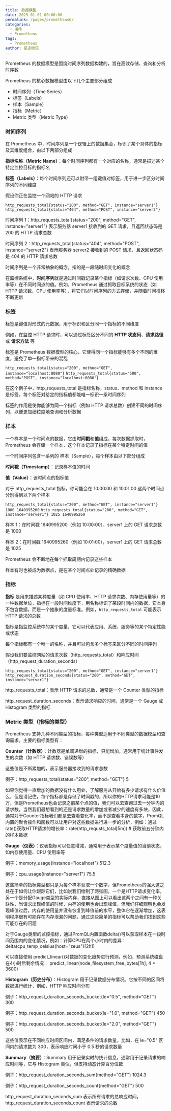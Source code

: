 ```yaml
---
title: 数据模型
date: 2025-01-01 00:00:00
permalink: /pages/prometheus6/
categories:
  - 运维
  - Prometheus
tags:
  - Prometheus
author: 星途物语
---
```

Prometheus 的数据模型是围绕时间序列数据构建的，旨在高效存储、查询和分析时序数

Prometheus 的核心数据模型由以下几个主要部分组成

- 时间序列（Time Series）
- 标签（Labels）
- 样本（Sample）
- 指标（Metric）
- Metric 类型（Metric Type）

### 时间序列

在 Prometheus 中，时间序列是一个逻辑上的数据集合，标识了某个具体的指标及其维度组合，由以下两部分组成

**指标名称（Metric Name）**：每个时间序列都有一个对应的名称，通常是描述某个特定监控目标的指标名

**标签（Labels）**：每个时间序列还可以附带一组键值对标签，用于进一步区分时间序列的不同维度

假设你正在监控一个网站的 HTTP 请求

`http_requests_total{status="200", method="GET", instance="server1"}`
`http_requests_total{status="404", method="POST", instance="server2"}`

时间序列 1：http_requests_total{status="200", method="GET", instance="server1"} 表示服务器 server1 接收到的 GET 请求，且返回状态码是 200 的 HTTP 请求总数

时间序列 2：http_requests_total{status="404", method="POST", instance="server2"} 表示服务器 server2 接收到的 POST 请求，且返回状态码是 404 的 HTTP 请求总数

时间序列是一个非常抽象的概念，指的是一段随时间变化的概念

在监控系统中，**时间序列**就是通过时间戳记录某个指标（如请求次数、CPU 使用率等）在不同时间点的值。例如，Prometheus 通过抓取目标系统的状态（如 HTTP 请求数、CPU 使用率等），将它们以时间序列的方式存储，并随着时间推移不断更新

### 标签

标签是键值对形式的元数据，用于标识和区分同一个指标的不同维度

例如，在监控 HTTP 请求时，可以通过标签区分不同的 **HTTP 状态码**、**请求路径** 或 **请求方法** 等

标签是 Prometheus 数据模型的核心，它使得同一个指标能够有多个不同的维度，避免了单一指标带来的混乱

`http_requests_total{status="200", method="GET", instance="localhost:8080"}`
`http_requests_total{status="500", method="POST", instance="localhost:8080"}`

在这个例子中，http_requests_total 是指标名称，status、method 和 instance 是标签。每个标签对给定的指标值都能唯一标识一条时间序列

标签的作用是使你能够为同一个指标（例如 HTTP 请求总数）创建不同的时间序列，以便更加细粒度地查询和分析数据

### 样本

一个样本是一个时间点的数据，它由**时间戳**和**值**组成。每次数据抓取时，Prometheus 会存储一个样本，这个样本记录了指标在某个特定时间的值

一个时间序列包含一系列的 样本（Sample），每个样本由以下部分组成

**时间戳（Timestamp）**：记录样本值的时间

**值（Value）**：该时间点的指标值

对于 http_requests_total 指标，你可能会在 10:00:00 和 10:01:00 这两个时间点分别得到以下两个样本

`http_requests_total{status="200", method="GET", instance="server1"} 1000 1640995200`
`http_requests_total{status="200", method="GET", instance="server1"} 1025 1640995260`

样本 1：在时间戳 1640995200（例如 10:00:00），server1 上的 GET 请求总数是 1000

样本 2：在时间戳 1640995260（例如 10:01:00），server1 上的 GET 请求总数是 1025

Prometheus 会不断地在每个抓取周期内记录这些样本

样本有时也被成为数据点，是在某个时间点处记录的精确数据

### 指标

**指标** 是用来描述某种度量（如 CPU 使用率、HTTP 请求次数、内存使用量等）的一种数据单位，指标在一段时间维度下，用名称标识了某段时间内的数据，它本身不包含数据，而是一个抽象的度量标准。例如，`http_requests_total` 可能表示 HTTP 请求的总数

指标是指监控系统中的某个度量，它可以代表应用、系统、服务等的某个特定性能或状态

每个指标都有一个唯一的名称，并且可以包含多个标签来区分不同的时间序列

假设我们要监控网站的请求次数（http_requests_total）和响应时间（http_request_duration_seconds）

`http_requests_total{status="200", method="GET", instance="server1"}`
`http_request_duration_seconds{status="200", method="GET", instance="server1"}`

http_requests_total：表示 HTTP 请求的总数，通常是一个 Counter 类型的指标

http_request_duration_seconds：表示请求响应的时间，通常是一个 Gauge 或 Histogram 类型的指标

### Metric 类型（指标的类型）

Prometheus 支持几种不同类型的指标，每种类型适用于不同类型的数据模型和查询需求。主要的指标类型有：

**Counter（计数器）**：计数器是单调递增的指标，只能增加，通常用于统计事件发生的次数（如 HTTP 请求数、错误数等）

这些值是不断累加的，表示服务器接收到的请求总数

例子：http_requests_total{status="200", method="GET"} 5

如果你觉得一直增加的数据没有什么用处，了解服务从开始有多少请求有什么价值么，但是请记住，每个指标都是存储了时间戳的，所以你的HTTP请求可能是10万，但是Prometheus也会记录之前某个点的值，我们可以去查询过去一分钟内的请求数，当然我们最想看到的还是请求数量的增加或者减少的速度有多块，因此，通常对于Counter指标我们都是去查看变化率，而不是查看本身的数字，PromQL内置的聚合操作和函数可以让用户对这些数据进行进一步的分析，例如：通过rate()获取HTTP请求的增长率：rate(http_requsts_total[5m])  # 获取前五分钟内的样本数据

**Gauge（仪表）**：仪表指标可以任意增减，通常用于表示某个度量值的当前状态，如内存使用量、CPU 使用率等

例子：memory_usage{instance="localhost"} 512.3

例子：cpu_usage{instance="server1"} 75.5

这些简单的指标类型都只是为每个样本获取一个数字，但Prometheus的强大这之处在于如何让你跟踪它们，比如说我们绘制了两张图，一个是HTTP请求变化率，另一个是分配Gauge类型的实际内存，直接从图上可以看出这两个之间有一种关联性，当请求出现峰值的时候，内存的使用也会出现峰值，但我们仔细观察也会发现峰值过后，内存的使用量并没有恢复到峰值前的水平，整体它在逐渐增加，这表明程序很有可能存在内存泄漏的问题，通过这些简单的指标可以帮助我们找到这些可能存在的问题

对于Gauge类型的监控指标，通过PromQL内置函数delta()可以获取样本在一段时间范围内的变化情况，例如：计算CPU在两个小时内的差异：delta(cpu_temp_celsius{host="zeus"}[2h])

可以直接使用  predict_linear()对数据的变化趋势进行预测，例如，预测系统磁盘在4小时后剩余情况：
predict_linear(node_filesystem_free_bytes[1h], 4 * 3600)

**Histogram（历史分布）**：Histogram 用于记录数据分布情况。它按不同的区间将数据进行统计，例如，HTTP 响应时间分布

例子：http_request_duration_seconds_bucket{le="0.5", method="GET"} 300

例子：http_request_duration_seconds_bucket{le="1.0", method="GET"} 450

例子：http_request_duration_seconds_bucket{le="2.0", method="GET"} 500

这些值表示在不同响应时间区间内，满足条件的请求数量。比如，在 le="0.5" 区间内的请求数为 300，表示响应时间小于 0.5 秒的请求数量

**Summary（摘要）**：Summary 用于记录实时的统计信息，通常用于记录请求的响应时间等，它与 Histogram 类似，但支持动态计算百分位数

例子：http_request_duration_seconds_sum{method="GET"} 1024.3

例子：http_request_duration_seconds_count{method="GET"} 500

http_request_duration_seconds_sum 表示所有请求的总响应时间，http_request_duration_seconds_count 表示请求的总数
